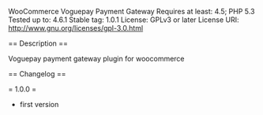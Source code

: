 WooCommerce Voguepay Payment Gateway
Requires at least: 4.5; PHP 5.3
Tested up to: 4.6.1
Stable tag: 1.0.1
License: GPLv3 or later
License URI: http://www.gnu.org/licenses/gpl-3.0.html

== Description ==

Voguepay payment gateway plugin for woocommerce

== Changelog ==

= 1.0.0 =

* first version
